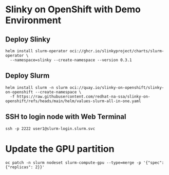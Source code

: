 # Slinky on OpenShift with Demo Environment

## Deploy Slinky
```
helm install slurm-operator oci://ghcr.io/slinkyproject/charts/slurm-operator \
  --namespace=slinky --create-namespace --version 0.3.1
```

## Deploy Slurm
```
helm install slurm -n slurm oci://quay.io/slinky-on-openshift/slinky-on-openshift --create-namespace \
  -f https://raw.githubusercontent.com/redhat-na-ssa/slinky-on-openshift/refs/heads/main/helm/values-slurm-all-in-one.yaml
```

## SSH to login node with Web Terminal
```
ssh -p 2222 user1@slurm-login.slurm.svc
```

# Update the GPU partition
```
oc patch -n slurm nodeset slurm-compute-gpu --type=merge -p '{"spec": {"replicas": 2}}'
```
